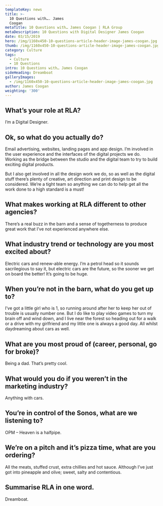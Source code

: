 ```yaml
---
templateKey: news
title: >-
  10 Questions with…. James
  Coogan                                                        
metaTitle: 10 Questions with… James Coogan | RLA Group
metaDescription: 10 Questions with Digital Designer James Coogan
date: 03/15/2019
hero: /img/1160x450-10-questions-article-header-image-james-coogan.jpg
thumb: /img/1160x450-10-questions-article-header-image-james-coogan.jpg
category: Culture
tags:
  - Culture
  - 10 Questions
intro: 10 Questions with… James Coogan
sideHeading: Dreamboat
galleryImages:
  - /img/1160x450-10-questions-article-header-image-james-coogan.jpg
author: James Coogan
weighting: '300'
---
```

## What’s your role at RLA?

I’m a Digital Designer.

## Ok, so what do you actually do?

Email advertising, websites, landing pages and app design. I’m involved in the user experience and the interfaces of the digital projects we do. Working as the bridge between the studio and the digital team to try to build exciting digital products.

But I also get involved in all the design work we do, so as well as the digital stuff there’s plenty of creative, art direction and print design to be considered. We’re a tight team so anything we can do to help get all the work done to a high standard is a must!

## What makes working at RLA different to other agencies?

There’s a real buzz in the barn and a sense of togetherness to produce great work that I’ve not experienced anywhere else.

## What industry trend or technology are you most excited about?

Electric cars and renew-able energy. I’m a petrol head so it sounds sacrilegious to say it, but electric cars are the future, so the sooner we get on board the better! It’s going to be huge.

## When you’re not in the barn, what do you get up to?

I’ve got a little girl who is 1, so running around after her to keep her out of trouble is usually number one. But I do like to play video games to turn my brain off and wind down, and I live near the forest so heading out for a walk or a drive with my girlfriend and my little one is always a good day. All whilst daydreaming about cars as well.

## What are you most proud of (career, personal, go for broke)?

Being a dad. That’s pretty cool.

## What would you do if you weren’t in the marketing industry?

Anything with cars.

## You’re in control of the Sonos, what are we listening to?

OPM – Heaven is a halfpipe.

## We’re on a pitch and it’s pizza time, what are you ordering?

All the meats, stuffed crust, extra chillies and hot sauce. Although I’ve just got into pineapple and olive; sweet, salty and contentious.

## Summarise RLA in one word.

Dreamboat.
